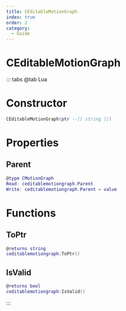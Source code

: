 ```yaml
---
title: CEditableMotionGraph
index: true
order: 2
category:
  - Guide
---
```


# CEditableMotionGraph

::: tabs
@tab Lua
# Constructor
```lua
CEditableMotionGraph(ptr --[[ string ]])
```
# Properties
## Parent 
```lua
@type CMotionGraph
Read: ceditablemotiongraph.Parent
Write: ceditablemotiongraph.Parent = value
```
# Functions
## ToPtr
```lua
@returns string
ceditablemotiongraph:ToPtr()
```
## IsValid
```lua
@returns bool
ceditablemotiongraph:IsValid()
```

:::